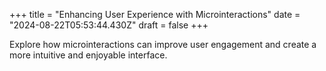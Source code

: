 +++
title = "Enhancing User Experience with Microinteractions"
date = "2024-08-22T05:53:44.430Z"
draft = false
+++

  Explore how microinteractions can improve user engagement and create a more intuitive and enjoyable interface.
        